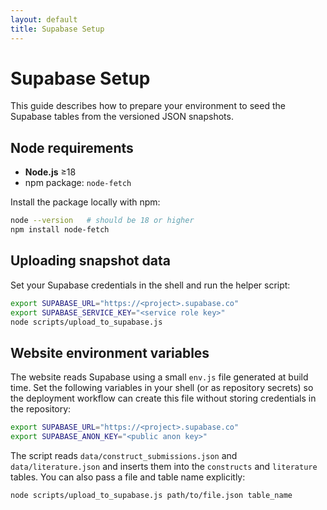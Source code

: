 ```yaml
---
layout: default
title: Supabase Setup
---
```


# Supabase Setup

This guide describes how to prepare your environment to seed the Supabase tables from the versioned JSON snapshots.

## Node requirements

- **Node.js** ≥18
- npm package: `node-fetch`

Install the package locally with npm:

```bash
node --version   # should be 18 or higher
npm install node-fetch
```

## Uploading snapshot data

Set your Supabase credentials in the shell and run the helper script:

```bash
export SUPABASE_URL="https://<project>.supabase.co"
export SUPABASE_SERVICE_KEY="<service role key>"
node scripts/upload_to_supabase.js
```

## Website environment variables

The website reads Supabase using a small `env.js` file generated at build time.
Set the following variables in your shell (or as repository secrets) so the
deployment workflow can create this file without storing credentials in the
repository:

```bash
export SUPABASE_URL="https://<project>.supabase.co"
export SUPABASE_ANON_KEY="<public anon key>"
```

The script reads `data/construct_submissions.json` and `data/literature.json` and inserts them into the `constructs` and `literature` tables. You can also pass a file and table name explicitly:

```bash
node scripts/upload_to_supabase.js path/to/file.json table_name
```

